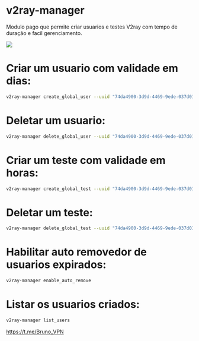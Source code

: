# v2ray-manager

Modulo pago que permite criar usuarios e testes V2ray com tempo de duração e facil gerenciamento.

![](https://cdn-server.discloud.app/cdn/uploads/image/3w71rczj621pt7qa025h.png)

# Criar um usuario com validade em dias:
```bash
v2ray-manager create_global_user --uuid "74da4900-3d9d-4469-9ede-037d01f73cbf" --email "user@email.com" --validate 30
```


# Deletar um usuario:
```bash
v2ray-manager delete_global_user --uuid "74da4900-3d9d-4469-9ede-037d01f73cbf"
```


# Criar um teste com validade em horas:
```bash
v2ray-manager create_global_test --uuid "74da4900-3d9d-4469-9ede-037d01f73cbf" --email "user@email.com" --validate 1
```

# Deletar um teste:
```bash
v2ray-manager delete_global_test --uuid "74da4900-3d9d-4469-9ede-037d01f73cbf"
```

# Habilitar auto removedor de usuarios expirados:
```bash
v2ray-manager enable_auto_remove
```

# Listar os usuarios criados:
```bash
v2ray-manager list_users
```

https://t.me/Bruno_VPN
